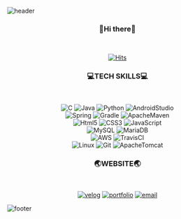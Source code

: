 ![header](https://capsule-render.vercel.app/api?type=waving&color=timeGradient&height=250&section=header&text=MOONG2&fontSize=90&animation=fadeIn&fontAlignY=40)
<h3 align="center">
👋Hi there👋
</h3>
<br>
<div align="center">
  
  [![Hits](https://hits.seeyoufarm.com/api/count/incr/badge.svg?url=https%3A%2F%2Fgithub.com%2Fmoong2&count_bg=%23F3EA5C&title_bg=%2340B9F0BF&icon=&icon_color=%23000000&title=hits&edge_flat=false)](https://hits.seeyoufarm.com)
  
</div>

<h3 align="center">
  💻TECH SKILLS💻
</h3>
<br>
<div align="center">
  
  ![C](https://img.shields.io/badge/C-A8B9CC?style=flat-square&logo=C&logoColor=white)
  ![Java](https://img.shields.io/badge/Java-007396?style=flat-square&logo=Java&logoColor=white)
  ![Python](https://img.shields.io/badge/Python-3776AB?style=flat-square&logo=Python&logoColor=white)
  ![AndroidStudio](https://img.shields.io/badge/AndroidStudio-3DDC84?style=flat-square&logo=Android&logoColor=white)  
  ![Spring](https://img.shields.io/badge/Spring-6DB33F?style=flat-square&logo=Spring&logoColor=white)
  ![Gradle](https://img.shields.io/badge/Gradle-02303A?style=flat-square&logo=Gradle&logoColor=white)
  ![ApacheMaven](https://img.shields.io/badge/Apache_Maven-C71A36?style=flat-square&logo=Apache-Maven&logoColor=white)  
  ![Html5](https://img.shields.io/badge/HTML5-E34F26?style=flat-square&logo=HTML5&logoColor=white)
  ![CSS3](https://img.shields.io/badge/CSS3-1572B6?style=flat-square&logo=CSS3&logoColor=white)
  ![JavaScript](https://img.shields.io/badge/JavaScript-F7DF1E?style=flat-square&logo=JavaScript&logoColor=white)  
  ![MySQL](https://img.shields.io/badge/MySQL-4479A1?style=flat-square&logo=MySQL&logoColor=white)
  ![MariaDB](https://img.shields.io/badge/MariaDB-003545?style=flat-square&logo=MariaDB&logoColor=white)  
  ![AWS](https://img.shields.io/badge/Amazon_AWS-232F3E?style=flat-square&logo=Amazon-AWS&logoColor=white)
  ![TravisCI](https://img.shields.io/badge/Travis_CI-3EAAAF?style=flat-square&logo=Travis-CI&logoColor=white)  
  ![Linux](https://img.shields.io/badge/Linux-FCC624?style=flat-square&logo=Linux&logoColor=white)
  ![Git](https://img.shields.io/badge/Git-F05032?style=flat-square&logo=Git&logoColor=white)
  ![ApacheTomcat](https://img.shields.io/badge/Apache_Tomcat-F8DC75?style=flat-square&logo=Apache-Tomcat&logoColor=white)  
  
</div>

<h3 align="center">
 🌏WEBSITE🌏
</h3>
<br>
<div align="center">
  
  [![velog](https://img.shields.io/badge/Tech%20Blog-11B48A?style=flat-square&logo=Vimeo&logoColor=white&link=https://velog.io/@moong2)](https://velog.io/@moong2)
  [![portfolio](https://img.shields.io/badge/Portfolio-181717?style=flat-square&logo=GitHub&logoColor=white&link=https://moong2.github.io)](https://moong2.github.io)
  [![email](https://img.shields.io/badge/Gmail-EA4335?style=flat-square&logo=Gmail&logoColor=white&link=pushclap@gmail.com)](pushclap@gmail.com)
  
</div>

![footer](https://capsule-render.vercel.app/api?type=waving&color=timeGradient&height=250&section=footer)
